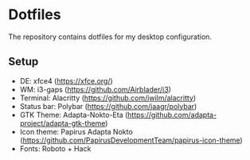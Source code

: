 # Dotfiles

The repository contains dotfiles for my desktop configuration.

## Setup

- DE: xfce4 (https://xfce.org/)
- WM: i3-gaps (https://github.com/Airblader/i3)
- Terminal: Alacritty (https://github.com/jwilm/alacritty)
- Status bar: Polybar (https://github.com/jaagr/polybar)
- GTK Theme: Adapta-Nokto-Eta (https://github.com/adapta-project/adapta-gtk-theme)
- Icon theme: Papirus Adapta Nokto (https://github.com/PapirusDevelopmentTeam/papirus-icon-theme)
- Fonts: Roboto + Hack

